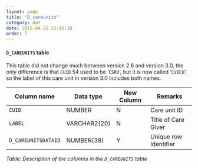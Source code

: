 ```yaml
---
layout: page
title: "D_careunits"
category: dat
date: 2015-04-22 22:45:10
order: 7
---
```


#### ```D_CAREUNITS``` table

This table did not change much between version 2.6 and version 3.0, the
only difference is that ```CUID``` 54 used to be ‘```CSRU```’, but it is now called ‘```CVICU```’, so the label of this care unit in version 3.0 includes both names.

Column name | Data type | New Column | Remarks
--- | --- | --- | ---
```CUID``` | NUMBER | N | Care unit ID
```LABEL``` | VARCHAR2(20) | N | Title of Care Giver
```D_CAREUNITSDATAID``` | NUMBER(38) | Y | Unique row Identifier

*Table: Description of the columns in the ```D_CAREUNITS``` table*


